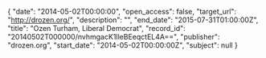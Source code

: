 {
  "date": "2014-05-02T00:00:00", 
  "open_access": false, 
  "target_url": "http://drozen.org/", 
  "description": "", 
  "end_date": "2015-07-31T01:00:00Z", 
  "title": "Ozen Turham, Liberal Democrat", 
  "record_id": "20140502T000000/nvhmgacK1lleBEeqctEL4A==", 
  "publisher": "drozen.org", 
  "start_date": "2014-05-02T00:00:00Z", 
  "subject": null
}

